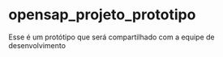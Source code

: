 # opensap_projeto_prototipo
Esse é um protótipo que será compartilhado com a equipe de desenvolvimento
